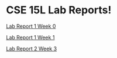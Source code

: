 # CSE 15L Lab Reports!
[Lab Report 1 Week 0](https://runpengj.github.io/cse15l-lab-reports/lab-report-1-week-0.html)

[Lab Report 1 Week 1](https://runpengj.github.io/cse15l-lab-reports/lab-report-1-week-1.html)

[Lab Report 2 Week 3](https://runpengj.github.io/cse15l-lab-reports/lab-report-2-week-3.html)